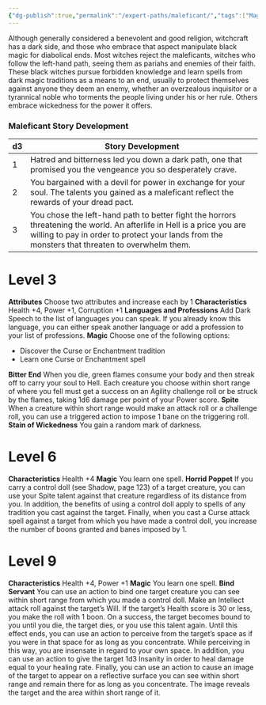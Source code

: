 ```yaml
---
{"dg-publish":true,"permalink":"/expert-paths/maleficant/","tags":["Magic"]}
---
```


Although generally considered a benevolent and good religion, witchcraft has a dark side, and those who embrace that aspect manipulate black magic for diabolical ends. Most witches reject the maleficants, witches who follow the left-hand path, seeing them as pariahs and enemies of their faith. These black witches pursue forbidden knowledge and learn spells from dark magic traditions as a means to an end, usually to protect themselves against anyone they deem an enemy, whether an overzealous inquisitor or a tyrannical noble who torments the people living under his or her rule. Others embrace wickedness for the power it offers.
### Maleficant Story Development

| d3  | Story Development                                                                                                                                                                                                        |
| --- | ------------------------------------------------------------------------------------------------------------------------------------------------------------------------------------------------------------------------ |
| 1   | Hatred and bitterness led you down a dark path, one that promised you the vengeance you so desperately crave.                                                                                                            |
| 2   | You bargained with a devil for power in exchange for your soul. The talents you gained as a maleficant reflect the rewards of your dread pact.                                                                           |
| 3   | You chose the left-hand path to better fight the horrors threatening the world. An afterlife in Hell is a price you are willing to pay in order to protect your lands from the monsters that threaten to overwhelm them. |
# Level 3
**Attributes** Choose two attributes and increase each by 1
**Characteristics** Health +4, Power +1, Corruption +1
**Languages and Professions** Add Dark Speech to the list of languages you can speak. If you already know this language, you can either speak another language or add a profession to your list of professions.
**Magic** Choose one of the following options:
- Discover the Curse or Enchantment tradition
- Learn one Curse or Enchantment spell

**Bitter End** When you die, green flames consume your body and then streak off to carry your soul to Hell. Each creature you choose within short range of where you fell must get a success on an Agility challenge roll or be struck by the flames, taking 1d6 damage per point of your Power score.
**Spite** When a creature within short range would make an attack roll or a challenge roll, you can use a triggered action to impose 1 bane on the triggering roll.
**Stain of Wickedness** You gain a random mark of darkness.
# Level 6
**Characteristics** Health +4
**Magic** You learn one spell.
**Horrid Poppet** If you carry a control doll (see Shadow, page 123) of a target creature, you can use your Spite talent against that creature regardless of its distance from you. In addition, the benefits of using a control doll apply to spells of any tradition you cast against the target. Finally, when you cast a Curse attack spell against a target from which you have made a control doll, you increase the number of boons granted and banes imposed by 1.
# Level 9
**Characteristics** Health +4, Power +1
**Magic** You learn one spell.
**Bind Servant** You can use an action to bind one target creature you can see within short range from which you made a control doll. Make an Intellect attack roll against the target’s Will. If the target’s Health score is 30 or less, you make the roll with 1 boon. On a success, the target becomes bound to you until you die, the target dies, or you use this talent again.
Until this effect ends, you can use an action to perceive from the target’s space as if you were in that space for as long as you concentrate. While perceiving in this way, you are insensate in regard to your own space.
In addition, you can use an action to give the target 1d3 Insanity in order to heal damage equal to your healing rate.
Finally, you can use an action to cause an image of the target to appear on a reflective surface you can see within short range and remain there for as long as you concentrate. The image reveals the target and the area within short range of it.